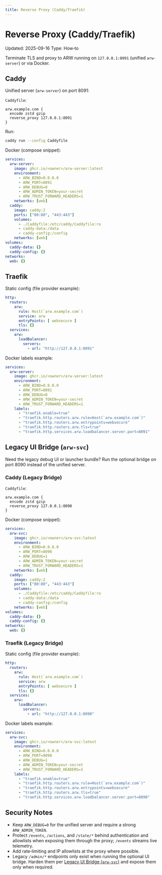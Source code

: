 ```yaml
---
title: Reverse Proxy (Caddy/Traefik)
---
```


# Reverse Proxy (Caddy/Traefik)

Updated: 2025-09-16
Type: How‑to

Terminate TLS and proxy to ARW running on `127.0.0.1:8091` (unified `arw-server`) or via Docker.

## Caddy

Unified server (`arw-server`) on port 8091:

`Caddyfile`:

```
arw.example.com {
  encode zstd gzip
  reverse_proxy 127.0.0.1:8091
}
```

Run:

```bash
caddy run --config Caddyfile
```

Docker (compose snippet):

```yaml
services:
  arw-server:
    image: ghcr.io/<owner>/arw-server:latest
    environment:
      - ARW_BIND=0.0.0.0
      - ARW_PORT=8091
      - ARW_DEBUG=0
      - ARW_ADMIN_TOKEN=your-secret
      - ARW_TRUST_FORWARD_HEADERS=1
    networks: [web]
  caddy:
    image: caddy:2
    ports: ["80:80", "443:443"]
    volumes:
      - ./Caddyfile:/etc/caddy/Caddyfile:ro
      - caddy-data:/data
      - caddy-config:/config
    networks: [web]
volumes:
  caddy-data: {}
  caddy-config: {}
networks:
  web: {}
```

## Traefik

Static config (file provider example):

```yaml
http:
  routers:
    arw:
      rule: Host(`arw.example.com`)
      service: arw
      entryPoints: [ websecure ]
      tls: {}
  services:
    arw:
      loadBalancer:
        servers:
          - url: "http://127.0.0.1:8091"
```

Docker labels example:

```yaml
services:
  arw-server:
    image: ghcr.io/<owner>/arw-server:latest
    environment:
      - ARW_BIND=0.0.0.0
      - ARW_PORT=8091
      - ARW_DEBUG=0
      - ARW_ADMIN_TOKEN=your-secret
      - ARW_TRUST_FORWARD_HEADERS=1
    labels:
      - "traefik.enable=true"
      - "traefik.http.routers.arw.rule=Host(`arw.example.com`)"
      - "traefik.http.routers.arw.entrypoints=websecure"
      - "traefik.http.routers.arw.tls=true"
      - "traefik.http.services.arw.loadbalancer.server.port=8091"
```

## Legacy UI Bridge (`arw-svc`)

Need the legacy debug UI or launcher bundle? Run the optional bridge on port 8090 instead of the unified server.

### Caddy (Legacy Bridge)

`Caddyfile`:

```
arw.example.com {
  encode zstd gzip
  reverse_proxy 127.0.0.1:8090
}
```

Docker (compose snippet):

```yaml
services:
  arw-svc:
    image: ghcr.io/<owner>/arw-svc:latest
    environment:
      - ARW_BIND=0.0.0.0
      - ARW_PORT=8090
      - ARW_DEBUG=1
      - ARW_ADMIN_TOKEN=your-secret
      - ARW_TRUST_FORWARD_HEADERS=1
    networks: [web]
  caddy:
    image: caddy:2
    ports: ["80:80", "443:443"]
    volumes:
      - ./Caddyfile:/etc/caddy/Caddyfile:ro
      - caddy-data:/data
      - caddy-config:/config
    networks: [web]
volumes:
  caddy-data: {}
  caddy-config: {}
networks:
  web: {}
```

### Traefik (Legacy Bridge)

Static config (file provider example):

```yaml
http:
  routers:
    arw:
      rule: Host(`arw.example.com`)
      service: arw
      entryPoints: [ websecure ]
      tls: {}
  services:
    arw:
      loadBalancer:
        servers:
          - url: "http://127.0.0.1:8090"
```

Docker labels example:

```yaml
services:
  arw-svc:
    image: ghcr.io/<owner>/arw-svc:latest
    environment:
      - ARW_BIND=0.0.0.0
      - ARW_PORT=8090
      - ARW_DEBUG=1
      - ARW_ADMIN_TOKEN=your-secret
      - ARW_TRUST_FORWARD_HEADERS=1
    labels:
      - "traefik.enable=true"
      - "traefik.http.routers.arw.rule=Host(`arw.example.com`)"
      - "traefik.http.routers.arw.entrypoints=websecure"
      - "traefik.http.routers.arw.tls=true"
      - "traefik.http.services.arw.loadbalancer.server.port=8090"
```

## Security Notes
- Keep `ARW_DEBUG=0` for the unified server and require a strong `ARW_ADMIN_TOKEN`.
- Protect `/events`, `/actions`, and `/state/*` behind authentication and allowlists when exposing them through the proxy; `/events` streams live telemetry.
- Add rate‑limiting and IP allowlists at the proxy where possible.
- Legacy `/admin/*` endpoints only exist when running the optional UI bridge. Harden them per [Legacy UI Bridge (`arw-svc`)](#legacy-ui-bridge-arw-svc) and expose them only when required.

